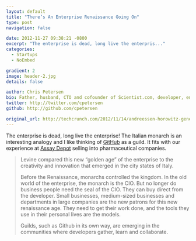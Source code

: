 ```yaml
---
layout: default
title: "There’s An Enterprise Renaissance Going On"
type: post
navigation: false

date: 2012-11-27 09:38:21 -0800
excerpt: "The enterprise is dead, long live the enterpris..."
categories:
  - Startups
  - NoEmbed

gradient: 2
image: header-2.jpg
details: false

author: Chris Petersen
bio: Father, husband, CTO and cofounder of Scientist.com, developer, entrepreneur and technologist.
twitter: http://twitter.com/cpetersen
github: http://github.com/cpetersen

original_url: http://techcrunch.com/2012/11/14/andreessen-horowitz-general-partner-peter-levine-theres-an-enterprise-renaissance-going-on/
---
```



The enterprise is dead, long live the enterprise! The Italian monarch is an interesting analogy and I like thinking of  [GitHub](http://github.com)  as a guild. It fits with our experience at  [Assay Depot](http://www.assaydepot.com)  selling into pharmaceutical companies. 

 > 
 > 
 > Levine compared this new “golden age” of the enterprise to the creativity and innovation that emerged in the city states of Italy.
 > 
 > Before the Renaissance, monarchs controlled the kingdom. In the old world of the enterprise, the monarch is the CIO. But no longer do business people need the seal of the CIO. They can buy direct from the developer.  Small businesses, medium-sized businesses and departments in large companies are the new patrons for this new renaissance age. They need to get their work done, and the tools they use in their personal lives are the models.
 > 
 > Guilds, such as Github in its own way, are emerging in the communities where developers gather, learn and collaborate.
 > 
 > 
